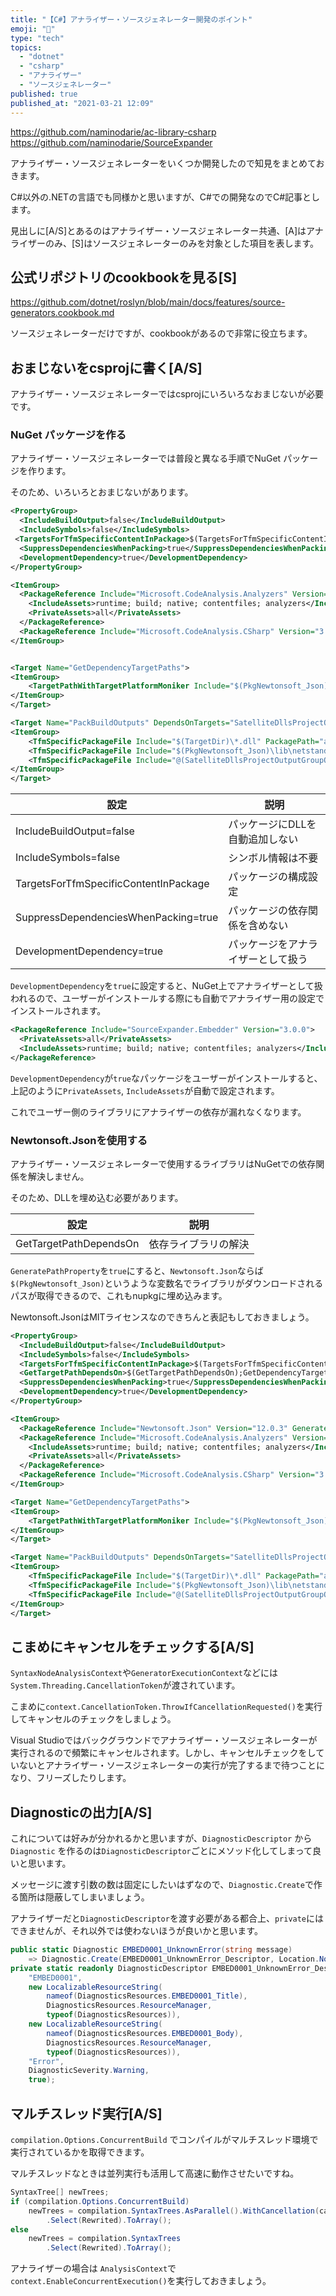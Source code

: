 ```yaml
---
title: "【C#】アナライザー・ソースジェネレーター開発のポイント"
emoji: "🐷"
type: "tech"
topics:
  - "dotnet"
  - "csharp"
  - "アナライザー"
  - "ソースジェネレーター"
published: true
published_at: "2021-03-21 12:09"
---
```


https://github.com/naminodarie/ac-library-csharp
https://github.com/naminodarie/SourceExpander

アナライザー・ソースジェネレーターをいくつか開発したので知見をまとめておきます。

C#以外の.NETの言語でも同様かと思いますが、C#での開発なのでC#記事とします。

見出しに[A/S]とあるのはアナライザー・ソースジェネレーター共通、[A]はアナライザーのみ、[S]はソースジェネレーターのみを対象とした項目を表します。

## 公式リポジトリのcookbookを見る[S]

https://github.com/dotnet/roslyn/blob/main/docs/features/source-generators.cookbook.md

ソースジェネレーターだけですが、cookbookがあるので非常に役立ちます。

## おまじないをcsprojに書く[A/S]

アナライザー・ソースジェネレーターではcsprojにいろいろなおまじないが必要です。

### NuGet パッケージを作る

アナライザー・ソースジェネレーターでは普段と異なる手順でNuGet パッケージを作ります。

そのため、いろいろとおまじないがあります。

```xml
<PropertyGroup>
  <IncludeBuildOutput>false</IncludeBuildOutput>
  <IncludeSymbols>false</IncludeSymbols>
 <TargetsForTfmSpecificContentInPackage>$(TargetsForTfmSpecificContentInPackage);PackBuildOutputs</TargetsForTfmSpecificContentInPackage>
  <SuppressDependenciesWhenPacking>true</SuppressDependenciesWhenPacking>
  <DevelopmentDependency>true</DevelopmentDependency>
</PropertyGroup>

<ItemGroup>
  <PackageReference Include="Microsoft.CodeAnalysis.Analyzers" Version="3.3.2">
    <IncludeAssets>runtime; build; native; contentfiles; analyzers</IncludeAssets>
    <PrivateAssets>all</PrivateAssets>
  </PackageReference>
  <PackageReference Include="Microsoft.CodeAnalysis.CSharp" Version="3.9.0" />
</ItemGroup>


<Target Name="GetDependencyTargetPaths">
<ItemGroup>
    <TargetPathWithTargetPlatformMoniker Include="$(PkgNewtonsoft_Json)\lib\netstandard2.0\*.dll" IncludeRuntimeDependency="false" />
</ItemGroup>
</Target>

<Target Name="PackBuildOutputs" DependsOnTargets="SatelliteDllsProjectOutputGroup;DebugSymbolsProjectOutputGroup">
<ItemGroup>
    <TfmSpecificPackageFile Include="$(TargetDir)\*.dll" PackagePath="analyzers\dotnet\cs" />
    <TfmSpecificPackageFile Include="$(PkgNewtonsoft_Json)\lib\netstandard2.0\*.dll" PackagePath="analyzers\dotnet\cs" />
    <TfmSpecificPackageFile Include="@(SatelliteDllsProjectOutputGroupOutput->'%(FinalOutputPath)')" PackagePath="analyzers\dotnet\cs\%(SatelliteDllsProjectOutputGroupOutput.Culture)\" />
</ItemGroup>
</Target>
```


|設定|説明|
|----|----|
|IncludeBuildOutput=false|パッケージにDLLを自動追加しない|
|IncludeSymbols=false|シンボル情報は不要|
|TargetsForTfmSpecificContentInPackage|パッケージの構成設定|
|SuppressDependenciesWhenPacking=true|パッケージの依存関係を含めない|
|DevelopmentDependency=true|パッケージをアナライザーとして扱う|

`DevelopmentDependency`を`true`に設定すると、NuGet上でアナライザーとして扱われるので、ユーザーがインストールする際にも自動でアナライザー用の設定でインストールされます。

```xml
<PackageReference Include="SourceExpander.Embedder" Version="3.0.0">
  <PrivateAssets>all</PrivateAssets>
  <IncludeAssets>runtime; build; native; contentfiles; analyzers</IncludeAssets>
</PackageReference>
```

`DevelopmentDependency`が`true`なパッケージをユーザーがインストールすると、上記のように`PrivateAssets`, `IncludeAssets`が自動で設定されます。

これでユーザー側のライブラリにアナライザーの依存が漏れなくなります。

### Newtonsoft.Jsonを使用する

アナライザー・ソースジェネレーターで使用するライブラリはNuGetでの依存関係を解決しません。

そのため、DLLを埋め込む必要があります。

|設定|説明|
|----|----|
|GetTargetPathDependsOn|依存ライブラリの解決|


`GeneratePathProperty`を`true`にすると、`Newtonsoft.Json`ならば`$(PkgNewtonsoft_Json)`というような変数名でライブラリがダウンロードされるパスが取得できるので、これもnupkgに埋め込みます。

Newtonsoft.JsonはMITライセンスなのできちんと表記もしておきましょう。

```xml
<PropertyGroup>
  <IncludeBuildOutput>false</IncludeBuildOutput>
  <IncludeSymbols>false</IncludeSymbols>
  <TargetsForTfmSpecificContentInPackage>$(TargetsForTfmSpecificContentInPackage);PackBuildOutputs</TargetsForTfmSpecificContentInPackage>
  <GetTargetPathDependsOn>$(GetTargetPathDependsOn);GetDependencyTargetPaths</GetTargetPathDependsOn>
  <SuppressDependenciesWhenPacking>true</SuppressDependenciesWhenPacking>
  <DevelopmentDependency>true</DevelopmentDependency>
</PropertyGroup>

<ItemGroup>
  <PackageReference Include="Newtonsoft.Json" Version="12.0.3" GeneratePathProperty="true" />
  <PackageReference Include="Microsoft.CodeAnalysis.Analyzers" Version="3.3.2">
    <IncludeAssets>runtime; build; native; contentfiles; analyzers</IncludeAssets>
    <PrivateAssets>all</PrivateAssets>
  </PackageReference>
  <PackageReference Include="Microsoft.CodeAnalysis.CSharp" Version="3.9.0" />
</ItemGroup>

<Target Name="GetDependencyTargetPaths">
<ItemGroup>
    <TargetPathWithTargetPlatformMoniker Include="$(PkgNewtonsoft_Json)\lib\netstandard2.0\*.dll" IncludeRuntimeDependency="false" />
</ItemGroup>
</Target>

<Target Name="PackBuildOutputs" DependsOnTargets="SatelliteDllsProjectOutputGroup;DebugSymbolsProjectOutputGroup">
<ItemGroup>
    <TfmSpecificPackageFile Include="$(TargetDir)\*.dll" PackagePath="analyzers\dotnet\cs" />
    <TfmSpecificPackageFile Include="$(PkgNewtonsoft_Json)\lib\netstandard2.0\*.dll" PackagePath="analyzers\dotnet\cs" />
    <TfmSpecificPackageFile Include="@(SatelliteDllsProjectOutputGroupOutput->'%(FinalOutputPath)')" PackagePath="analyzers\dotnet\cs\%(SatelliteDllsProjectOutputGroupOutput.Culture)\" />
</ItemGroup>
</Target>
```

## こまめにキャンセルをチェックする[A/S]

`SyntaxNodeAnalysisContext`や`GeneratorExecutionContext`などには`System.Threading.CancellationToken`が渡されています。

こまめに`context.CancellationToken.ThrowIfCancellationRequested()`を実行してキャンセルのチェックをしましょう。

Visual Studioではバックグラウンドでアナライザー・ソースジェネレーターが実行されるので頻繁にキャンセルされます。しかし、キャンセルチェックをしていないとアナライザー・ソースジェネレーターの実行が完了するまで待つことになり、フリーズしたりします。

## Diagnosticの出力[A/S]

これについては好みが分かれるかと思いますが、`DiagnosticDescriptor` から `Diagnostic` を作るのは`DiagnosticDescriptor`ごとにメソッド化してしまって良いと思います。

メッセージに渡す引数の数は固定にしたいはずなので、`Diagnostic.Create`で作る箇所は隠蔽してしまいましょう。

アナライザーだと`DiagnosticDescriptor`を渡す必要がある都合上、`private`にはできませんが、それ以外では使わないほうが良いかと思います。

```csharp
public static Diagnostic EMBED0001_UnknownError(string message)
    => Diagnostic.Create(EMBED0001_UnknownError_Descriptor, Location.None, message);
private static readonly DiagnosticDescriptor EMBED0001_UnknownError_Descriptor = new(
    "EMBED0001",
    new LocalizableResourceString(
        nameof(DiagnosticsResources.EMBED0001_Title),
        DiagnosticsResources.ResourceManager,
        typeof(DiagnosticsResources)),
    new LocalizableResourceString(
        nameof(DiagnosticsResources.EMBED0001_Body),
        DiagnosticsResources.ResourceManager,
        typeof(DiagnosticsResources)),
    "Error",
    DiagnosticSeverity.Warning,
    true);
```

## マルチスレッド実行[A/S]

`compilation.Options.ConcurrentBuild` でコンパイルがマルチスレッド環境で実行されているかを取得できます。

マルチスレッドなときは並列実行も活用して高速に動作させたいですね。

```csharp
SyntaxTree[] newTrees;
if (compilation.Options.ConcurrentBuild)
    newTrees = compilation.SyntaxTrees.AsParallel().WithCancellation(cancellationToken)
        .Select(Rewrited).ToArray();
else
    newTrees = compilation.SyntaxTrees
        .Select(Rewrited).ToArray();
```

アナライザーの場合は `AnalysisContext`で`context.EnableConcurrentExecution()`を実行しておきましょう。
